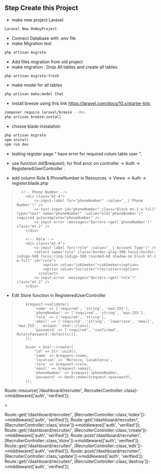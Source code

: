 ## Step Create this Project

- make new project Laravel
```sh
Laravel New OnWayProject
```

- Connect Database with .env file
- make Migration test
```sh
php artisan migrate
```

- Add files migration from old project
- make migration : Drop All tables and create all tables
```sh
php artisan migrate:fresh
```

- make model for all tables
```sh
php artisan make:model Chat
```

- install breeze using this link https://laravel.com/docs/10.x/starter-kits
```sh
composer require laravel/breeze --dev
php artisan breeze:install
```
- chosse blade instalation

```sh
php artisan migrate
npm install
npm run dev
```

- testing register page " have error for required colum table user ".
- use function dd($request); for find error on controller -> Auth -> RegisteredUserController
.


- add column Role & PhoneNumber in Resources -> Views -> Auth -> register.blade.php

>       <!-- Phone Number -->
>         <div class="mt-4">
>             <x-input-label for="phoneNumber" :value="__('Phone Number')" />
>             <x-text-input id="phoneNumber" class="block mt-1 w-full" type="text" name="phoneNumber" :value="old('phoneNumber')" required autocomplete="phoneNumber" />
>             <x-input-error :messages="$errors->get('phoneNumber')" class="mt-2" />
>         </div>
> 
>         <!-- Role -->
>         <div class="mt-4">
>             <x-input-label for="role" :value="__('Account Type')" />
>             <select name="role" class="border-gray-300 focus:border-indigo-500 focus:ring-indigo-500 rounded-md shadow-sm block mt-1 w-full" id="role">
>                 <option value="jobSeeker">jobSeeker</option>
>                 <option value="recruiter">recruiter</option>
>               </select>
>             <x-input-error :messages="$errors->get('role')" class="mt-2" />
>         </div>

- Edit Store function in RegisteredUserController
>         $request->validate([
>             'name' => ['required', 'string', 'max:255'],
>             'phoneNumber' => ['required', 'string', 'max:255'],
>             'role' => ['required', 'string'],
>             'email' => ['required', 'string', 'lowercase', 'email', 'max:255', 'unique:'.User::class],
>             'password' => ['required', 'confirmed', Rules\Password::defaults()],
>         ]);
> 
>         $user = User::create([
>             "id" => Str::uuid(),
>             'name' => $request->name,
>             'location' => 'Morocco, Casablanca',
>             'role' => $request->role,
>             'email' => $request->email,
>             'phoneNumber' => $request->phoneNumber,
>             'password' => Hash::make($request->password),
>         ]);





Route::resource('/dashboard/recruiter', RecruiterController::class)->middleware(['auth', 'verified']);

=

Route::get('/dashboard/recruiter/', [RecruiterController::class,'index'])->middleware(['auth', 'verified']);
Route::get('/dashboard/recruiter/', [RecruiterController::class,'show'])->middleware(['auth', 'verified']);
Route::get('/dashboard/recruiter/', [RecruiterController::class,'create'])->middleware(['auth', 'verified']);
Route::post('/dashboard/recruiter/', [RecruiterController::class,'store'])->middleware(['auth', 'verified']);
Route::get('/dashboard/recruiter/', [RecruiterController::class,'edit'])->middleware(['auth', 'verified']);
Route::post('/dashboard/recruiter/', [RecruiterController::class,'update'])->middleware(['auth', 'verified']);
Route::get('/dashboard/recruiter/', [RecruiterController::class,'destroy'])->middleware(['auth', 'verified']);
